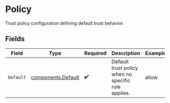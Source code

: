 # Policy

Trust policy configuration defining default trust behavior.


## Fields

| Field                                                    | Type                                                     | Required                                                 | Description                                              | Example                                                  |
| -------------------------------------------------------- | -------------------------------------------------------- | -------------------------------------------------------- | -------------------------------------------------------- | -------------------------------------------------------- |
| `Default`                                                | [components.Default](../../models/components/default.md) | :heavy_check_mark:                                       | Default trust policy when no specific rule applies.      | allow                                                    |